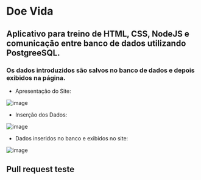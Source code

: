 # Doe Vida

## Aplicativo para treino de HTML, CSS, NodeJS e comunicação entre banco de dados utilizando PostgreeSQL.

### Os dados introduzidos são salvos no banco de dados e depois exibidos na página.

- Apresentação do Site:

![image](https://user-images.githubusercontent.com/55239443/88484456-dff01380-cf44-11ea-8771-0afa8b259219.png)

- Inserção dos Dados:

![image](https://user-images.githubusercontent.com/55239443/88484471-f8602e00-cf44-11ea-9a0e-51baac122082.png)

- Dados inseridos no banco e exibidos no site:

![image](https://user-images.githubusercontent.com/55239443/88484480-044bf000-cf45-11ea-820a-6b9545046a96.png)


## Pull request teste